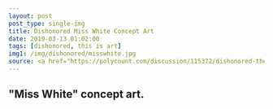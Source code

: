 ```yaml
---
layout: post
post_type: single-img
title: Dishonored Miss White Concept Art
date: 2019-03-13 01:02:00
tags: [dishonored, this is art]
img1: /img/dishonored/misswhite.jpg
source: <a href="https://polycount.com/discussion/115372/dishonored-the-character-art/" target="_blank" rel="nofollow">Polycount</a>
---
```

## "Miss White" concept art. 
